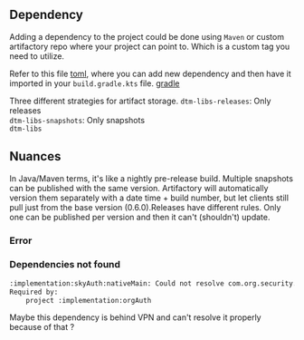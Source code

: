 

## Dependency

Adding a dependency to the project could be done using `Maven` or custom artifactory repo where your project can point to. Which is a custom tag you need to utilize.

Refer to this file [toml](toml.md), where you can add new dependency and then have it imported in your `build.gradle.kts` file. 
[gradle](gradle.md)

Three different strategies for artifact storage.
`dtm-libs-releases`: Only releases  
`dtm-libs-snapshots`: Only snapshots  
`dtm-libs`

## Nuances

In Java/Maven terms, it's like a nightly pre-release build. Multiple snapshots can be published with the same version. Artifactory will automatically version them separately with a date time + build number, but let clients still pull just from the base version (0.6.0).Releases have different rules. Only one can be published per version and then it can't (shouldn't) update.
### Error 


### Dependencies not found

```sh
:implementation:skyAuth:nativeMain: Could not resolve com.org.security.mobile:manager-android-mobile:0.4.20
Required by:
    project :implementation:orgAuth
```


Maybe this dependency is behind VPN and can't resolve it properly because of that ? 


